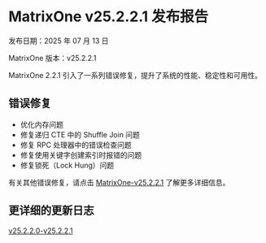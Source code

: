 # **MatrixOne v25.2.2.1 发布报告**

发布日期：2025 年 07 月 13 日

MatrixOne 版本：v25.2.2.1

MatrixOne 2.2.1 引入了一系列错误修复，提升了系统的性能、稳定性和可用性。

## 错误修复

- 优化内存问题
- 修复递归 CTE 中的 Shuffle Join 问题
- 修复 RPC 处理器中的错误检查问题
- 修复使用关键字创建索引时报错的问题
- 修复锁死（Lock Hung）问题

有关其他错误修复，请点击 [MatrixOne-v25.2.2.1](https://github.com/matrixorigin/matrixone/releases/tag/v2.2.1) 了解更多详细信息。

## 更详细的更新日志

[v25.2.2.0-v25.2.2.1](https://github.com/matrixorigin/matrixone/compare/v2.2.0...v2.2.1)